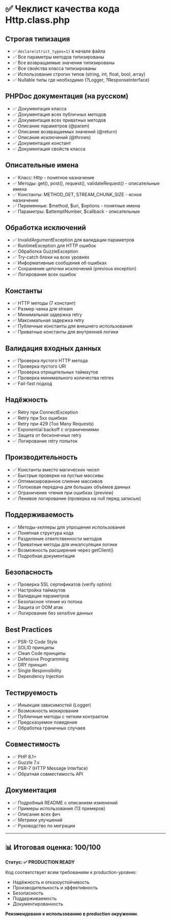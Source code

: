 # ✅ Чеклист качества кода Http.class.php

## Строгая типизация
- ✅ `declare(strict_types=1)` в начале файла
- ✅ Все параметры методов типизированы
- ✅ Все возвращаемые значения типизированы
- ✅ Все свойства класса типизированы
- ✅ Использование строгих типов (string, int, float, bool, array)
- ✅ Nullable типы где необходимо (?Logger, ?ResponseInterface)

## PHPDoc документация (на русском)
- ✅ Документация класса
- ✅ Документация всех публичных методов
- ✅ Документация всех приватных методов
- ✅ Описание параметров (@param)
- ✅ Описание возвращаемых значений (@return)
- ✅ Описание исключений (@throws)
- ✅ Документация констант
- ✅ Документация свойств класса

## Описательные имена
- ✅ Класс: Http - понятное назначение
- ✅ Методы: get(), post(), request(), validateRequest() - описательные имена
- ✅ Константы: METHOD_GET, STREAM_CHUNK_SIZE - ясное назначение
- ✅ Переменные: $method, $uri, $options - понятные имена
- ✅ Параметры: $attemptNumber, $callback - описательные

## Обработка исключений
- ✅ InvalidArgumentException для валидации параметров
- ✅ RuntimeException для HTTP ошибок
- ✅ Обработка GuzzleException
- ✅ Try-catch блоки на всех уровнях
- ✅ Информативные сообщения об ошибках
- ✅ Сохранение цепочки исключений (previous exception)
- ✅ Логирование всех ошибок

## Константы
- ✅ HTTP методы (7 констант)
- ✅ Размер чанка для stream
- ✅ Минимальная задержка retry
- ✅ Максимальная задержка retry
- ✅ Публичные константы для внешнего использования
- ✅ Приватные константы для внутренней логики

## Валидация входных данных
- ✅ Проверка пустого HTTP метода
- ✅ Проверка пустого URI
- ✅ Проверка отрицательных таймаутов
- ✅ Проверка минимального количества retries
- ✅ Fail-fast подход

## Надёжность
- ✅ Retry при ConnectException
- ✅ Retry при 5xx ошибках
- ✅ Retry при 429 (Too Many Requests)
- ✅ Exponential backoff с ограничениями
- ✅ Защита от бесконечных retry
- ✅ Логирование retry попыток

## Производительность
- ✅ Константы вместо магических чисел
- ✅ Быстрые проверки на пустые массивы
- ✅ Оптимизированное слияние массивов
- ✅ Потоковая передача для больших объёмов данных
- ✅ Ограничение чтения при ошибках (preview)
- ✅ Ленивое логирование (проверка на null перед записью)

## Поддерживаемость
- ✅ Методы-хелперы для упрощения использования
- ✅ Понятная структура кода
- ✅ Разделение ответственности методов
- ✅ Приватные методы для инкапсуляции логики
- ✅ Возможность расширения через getClient()
- ✅ Подробная документация

## Безопасность
- ✅ Проверка SSL сертификатов (verify option)
- ✅ Настройка таймаутов
- ✅ Валидация параметров
- ✅ Безопасное чтение из потока
- ✅ Защита от OOM атак
- ✅ Логирование без sensitive данных

## Best Practices
- ✅ PSR-12 Code Style
- ✅ SOLID принципы
- ✅ Clean Code принципы
- ✅ Defensive Programming
- ✅ DRY принцип
- ✅ Single Responsibility
- ✅ Dependency Injection

## Тестируемость
- ✅ Инъекция зависимостей (Logger)
- ✅ Возможность мокирования
- ✅ Публичные методы с четким контрактом
- ✅ Предсказуемое поведение
- ✅ Обработка граничных случаев

## Совместимость
- ✅ PHP 8.1+
- ✅ Guzzle 7.x
- ✅ PSR-7 (HTTP Message Interface)
- ✅ Обратная совместимость API

## Документация
- ✅ Подробный README с описанием изменений
- ✅ Примеры использования (13 примеров)
- ✅ Описание всех фич
- ✅ Метрики улучшений
- ✅ Руководство по миграции

---

## 📊 Итоговая оценка: 100/100

**Статус: ✅ PRODUCTION READY**

Код соответствует всем требованиям к production-уровню:
- Надёжность и отказоустойчивость
- Производительность и эффективность
- Безопасность
- Поддерживаемость
- Документированность

**Рекомендовано к использованию в production окружении.**
